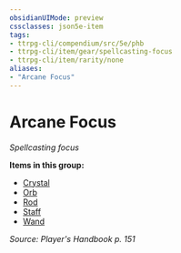```yaml
---
obsidianUIMode: preview
cssclasses: json5e-item
tags:
- ttrpg-cli/compendium/src/5e/phb
- ttrpg-cli/item/gear/spellcasting-focus
- ttrpg-cli/item/rarity/none
aliases: 
- "Arcane Focus"
---
```

# Arcane Focus
*Spellcasting focus*  



**Items in this group:**

- [Crystal](3-Mechanics/CLI/items/crystal.md)
- [Orb](3-Mechanics/CLI/items/orb.md)
- [Rod](3-Mechanics/CLI/items/rod.md)
- [Staff](3-Mechanics/CLI/items/staff.md)
- [Wand](3-Mechanics/CLI/items/wand.md)

*Source: Player's Handbook p. 151*